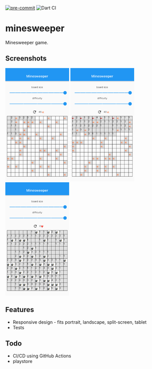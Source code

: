 [![pre-commit](https://img.shields.io/badge/pre--commit-enabled-brightgreen?logo=pre-commit&logoColor=white)](https://github.com/pre-commit/pre-commit)
![Dart CI](https://github.com/bobagold/minesweeper/workflows/Dart%20CI/badge.svg)

# minesweeper

Minesweeper game.

## Screenshots
<img src="screenshots/fail_fast.png" width="200">
<img src="screenshots/fail_late.png" width="200">
<img src="screenshots/win_by_open.png" width="200">

## Features

* Responsive design - fits portrait, landscape, split-screen, tablet
* Tests

## Todo

* CI/CD using GitHub Actions
* playstore
